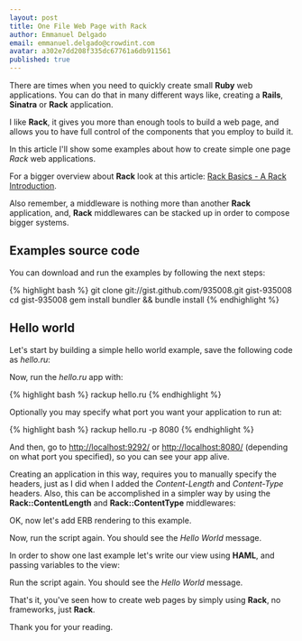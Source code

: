 ```yaml
---
layout: post
title: One File Web Page with Rack
author: Emmanuel Delgado
email: emmanuel.delgado@crowdint.com
avatar: a302e7dd208f335dc67761a6db911561
published: true
---
```


There are times when you need to quickly create small **Ruby** web
applications. You can do that in many different ways like, creating a
**Rails**, **Sinatra** or **Rack** application.

I like **Rack**, it gives you more than enough tools to build a web page, and
allows you to have full control of the components that you employ to
build it.

In this article I'll show some examples about how to create simple one page
*Rack* web applications.

For a bigger overview about **Rack** look at this article: 
[Rack Basics - A Rack Introduction](http://blog.crowdint.com/2010/11/17/rack-basics-a-rack-introduction.html).

Also remember, a middleware is nothing more than another **Rack**
application, and, **Rack** middlewares can be stacked up in order to compose
bigger systems.

## Examples source code
You can download and run the examples by following the next steps:

{% highlight bash %}
  git clone git://gist.github.com/935008.git gist-935008
  cd gist-935008
  gem install bundler && bundle install
{% endhighlight %}


## Hello world

Let's start by building a simple hello world example, save the following
code as *hello.ru*:

<script src="https://gist.github.com/935008.js?file=hello1.ru"></script>

Now, run the *hello.ru* app with:

{% highlight bash %}
  rackup hello.ru
{% endhighlight  %}

Optionally you may specify what port you want your application to run
at:

{% highlight bash %}
  rackup hello.ru -p 8080
{% endhighlight  %}

And then, go to [http://localhost:9292/](http://localhost:9292/) or 
[http://localhost:8080/](http://localhost:8080/) (depending on what port
you specified), so you can see your app alive.

Creating an application in this way, requires you to manually specify the
headers, just as I did when I added the *Content-Length* and 
*Content-Type* headers. Also, this can be accomplished in a simpler way 
by using the **Rack::ContentLength** and **Rack::ContentType** middlewares:

<script src="https://gist.github.com/935008.js?file=hello2.ru"></script>

OK, now let's add ERB rendering to this example.

<script src="https://gist.github.com/935008.js?file=hello3.ru"></script>

Now, run the script again. You should see the *Hello World* message.

In order to show one last example let's write our view using
**HAML**, and passing variables to the view:

<script src="https://gist.github.com/935008.js?file=hello4.ru"></script>

Run the script again. You should see the *Hello World* message.

That's it, you've seen how to create web pages by simply using
**Rack**, no frameworks, just **Rack**.

Thank you for your reading.

